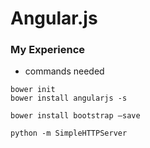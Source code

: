 # Angular.js
### My Experience

* commands needed
```
bower init
bower install angularjs -s

bower install bootstrap —save
```


```
python -m SimpleHTTPServer
```
